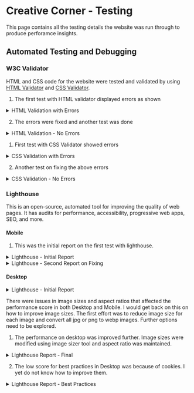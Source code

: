 # Creative Corner - Testing

This page contains all the testing details the website was run through to produce perforamce insights.

## Automated Testing and Debugging

### W3C Validator

HTML and CSS code for the website were tested and validated by using [HTML Validator](https://validator.w3.org/#validate_by_input) and [CSS Validator](https://jigsaw.w3.org/css-validator/).

1. The first test with HTML validator displayed errors as shown

<details>
    <summary>HTML Validation with Errors</summary>

[W3C HTML Validation- With Errors](./assets/images/htmlValidationWithErrors.png)
</details>

2. The errors were fixed and another test was done

<details>
    <summary>HTML Validation - No Errors</summary>

![W3C HTML Validation- No Errors](./assets/images/htmlValidationNoErrors.png)
</details>

1. First test with CSS Validator showed errors

<details>
    <summary>CSS Validation with Errors</summary>

![W3C CSS Validation - with Errors](./assets/images/cssValidationWithErros.png)
</details>

2. Another test on fixing the above errors

<details>
    <summary>CSS Validation - No Errors</summary>

![W3C CSS Validation - No Errors](./assets/images/cssValidateNoErrors.png)
</details>

### Lighthouse

This is an open-source, automated tool for improving the quality of web pages. It has audits for performance, accessibility, progressive
web apps, SEO, and more.

#### Mobile

1. This was the initial report on the first test with lighthouse.

<details>
    <summary>Lighthouse - Initial Report</summary>

![Lighthouse Report - Initial](./assets/images/lighthouseReportInitial.png)
</details>

<details>
    <summary>Lighthouse - Second Report on Fixing</summary>

![Lighthouse Report - Fixed](./assets/images/lighthouseMobileFixed.png)
</details>

#### Desktop

<details>
    <summary>Lighthouse - Initial Report</summary>

![Lighthouse Report - Initial](./assets/images/lighthouseDesktopInitial.png)
</details>


There were issues in image sizes and aspect ratios that affected the performance score in both Desktop and Mobile. I would get back on this on how to improve image sizes. The first effort was to reduce image size for each image and convert all jpg or png to webp images. Further options need to be explored.

1. The performance on desktop was improved further. Image sizes were modified using image sizer tool and aspect ratio was maintained.

<details>
    <summary>Lighthouse Report - Final</summary>

![Lighthouse Report - Final](./assets/images/lighthouseFinal.png)
</details>

2. The low score for best practices in Desktop was because of cookies. I yet do not know how to improve them.

<details>
    <summary>Lighthouse Report - Best Practices</summary>

![Best Practices - Lighthouse](./assets/images/bestPracticesLighthouse.png)
</details>
